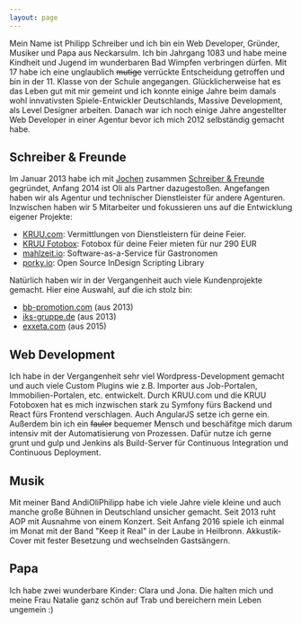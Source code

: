 ```yaml
---
layout: page
---
```


Mein Name ist Philipp Schreiber und ich bin ein Web Developer, Gründer, Musiker und Papa aus Neckarsulm. Ich bin Jahrgang 1083 und habe meine Kindheit und Jugend im wunderbaren Bad Wimpfen verbringen dürfen. Mit 17 habe ich eine unglaublich ~~mutige~~ verrückte Entscheidung getroffen und bin in der 11. Klasse von der Schule angegangen. Glücklicherweise hat es das Leben gut mit mir gemeint und ich konnte einige Jahre beim damals wohl innvativsten Spiele-Entwickler Deutschlands, Massive Development, als Level Designer arbeiten. Danach war ich noch einige Jahre angestellter Web Developer in einer Agentur bevor ich mich 2012 selbständig gemacht habe.

## Schreiber & Freunde
Im Januar 2013 habe ich mit [Jochen](http://www.dj-finesse.de) zusammen [Schreiber & Freunde](https://www.schreiber-freunde.de) gegründet, Anfang 2014 ist Oli als Partner dazugestoßen. Angefangen haben wir als Agentur und technischer Dienstleister für andere Agenturen. Inzwischen haben wir 5 Mitarbeiter und fokussieren uns auf die Entwicklung eigener Projekte:

* [KRUU.com](https://kruu.com): Vermittlungen von Dienstleistern für deine Feier.
* [KRUU Fotobox](https://www.kruu-fotobox.de): Fotobox für deine Feier mieten für nur 290 EUR
* [mahlzeit.io](https://mahlzeit.io): Software-as-a-Service für Gastronomen
* [porky.io](http://porky.io): Open Source InDesign Scripting Library

Natürlich haben wir in der Vergangenheit auch viele Kundenprojekte gemacht. Hier eine Auswahl, auf die ich stolz bin:

* [bb-promotion.com](http://www.bb-promotion.com) (aus 2013)
* [iks-gruppe.de](http://www.iks-gruppe.de) (aus 2013)
* [exxeta.com](http://exxeta.com) (aus 2015)

## Web Development
Ich habe in der Vergangenheit sehr viel Wordpress-Development gemacht und auch viele Custom Plugins wie z.B. Importer aus Job-Portalen, Immobilien-Portalen, etc. entwickelt. Durch KRUU.com und die KRUU Fotoboxen hat es mich inzwischen stark zu Symfony fürs Backend und React fürs Frontend verschlagen. Auch AngularJS setze ich gerne ein. Außerdem bin ich ein ~~fauler~~ bequemer Mensch und beschäfitge mich darum intensiv mit der Automatisierung von Prozessen. Dafür nutze ich gerne grunt und gulp und Jenkins als Build-Server für Continuous Integration und Continuous Deployment.

## Musik
Mit meiner Band AndiOliPhilipp habe ich viele Jahre viele kleine und auch manche große Bühnen in Deutschland unsicher gemacht. Seit 2013 ruht AOP mit Ausnahme von einem Konzert. Seit Anfang 2016 spiele ich einmal im Monat mit der Band "Keep it Real" in der Laube in Heilbronn. Akkustik-Cover mit fester Besetzung und wechselnden Gastsängern.

## Papa
Ich habe zwei wunderbare Kinder: Clara und Jona. Die halten mich und meine Frau Natalie ganz schön auf Trab und bereichern mein Leben ungemein :)
